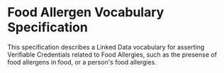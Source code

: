 # Food Allergen Vocabulary Specification
This specification describes a Linked Data vocabulary for asserting Verifiable Credentials related to Food Allergies, such as the presense of food allergens in food, or a person's food allergies.

